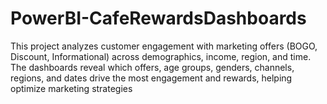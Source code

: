 # PowerBI-CafeRewardsDashboards
This project analyzes customer engagement with marketing offers (BOGO, Discount, Informational) across demographics, income, region, and time. The dashboards reveal which offers, age groups, genders, channels, regions, and dates drive the most engagement and rewards, helping optimize marketing strategies
